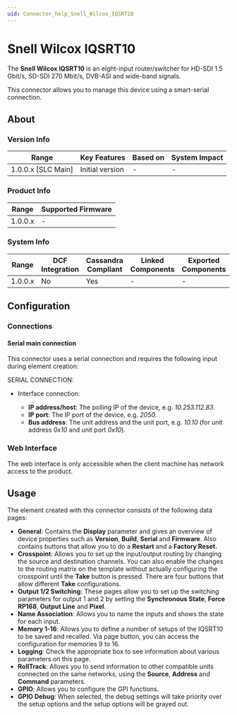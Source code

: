 ```yaml
---
uid: Connector_help_Snell_Wilcox_IQSRT10
---
```


# Snell Wilcox IQSRT10

The **Snell Wilcox IQSRT10** is an eight-input router/switcher for HD-SDI 1.5 Gbit/s, SD-SDI 270 Mbit/s, DVB-ASI and wide-band signals.

This connector allows you to manage this device using a smart-serial connection.

## About

### Version Info

| **Range**            | **Key Features** | **Based on** | **System Impact** |
|----------------------|------------------|--------------|-------------------|
| 1.0.0.x \[SLC Main\] | Initial version  | \-           | \-                |

### Product Info

| **Range** | **Supported Firmware** |
|-----------|------------------------|
| 1.0.0.x   | \-                     |

### System Info

| **Range** | **DCF Integration** | **Cassandra Compliant** | **Linked Components** | **Exported Components** |
|-----------|---------------------|-------------------------|-----------------------|-------------------------|
| 1.0.0.x   | No                  | Yes                     | \-                    | \-                      |

## Configuration

### Connections

#### Serial main connection

This connector uses a serial connection and requires the following input during element creation:

SERIAL CONNECTION:

- Interface connection:

  - **IP address/host**: The polling IP of the device, e.g. *10.253.112.83*.
  - **IP port**: The IP port of the device, e.g. *2050*.
  - **Bus address**: The unit address and the unit port, e.g. *10.10* (for unit address *0x10* and unit port *0x10*)*.*

### Web Interface

The web interface is only accessible when the client machine has network access to the product.

## Usage

The element created with this connector consists of the following data pages:

- **General**: Contains the **Display** parameter and gives an overview of device properties such as **Version**, **Build**, **Serial** and **Firmware**. Also contains buttons that allow you to do a **Restart** and a **Factory Reset.**
- **Crosspoint**: Allows you to set up the input/output routing by changing the source and destination channels. You can also enable the changes to the routing matrix on the template without actually configuring the crosspoint until the **Take** button is pressed. There are four buttons that allow different **Take** configurations.
- **Output 1/2 Switching**: These pages allow you to set up the switching parameters for output 1 and 2 by setting the **Synchronous State**, **Force RP168**, **Output Line** and **Pixel**.
- **Name Association**: Allows you to name the inputs and shows the state for each input.
- **Memory 1-16**: Allows you to define a number of setups of the IQSRT10 to be saved and recalled. Via page button, you can access the configuration for memories 9 to 16.
- **Logging**: Check the appropriate box to see information about various parameters on this page.
- **RollTrack**: Allows you to send information to other compatible units connected on the same networks, using the **Source**, **Address** and **Command** parameters.
- **GPIO**: Allows you to configure the GPI functions.
- **GPIO Debug**: When selected, the debug settings will take priority over the setup options and the setup options will be grayed out.
